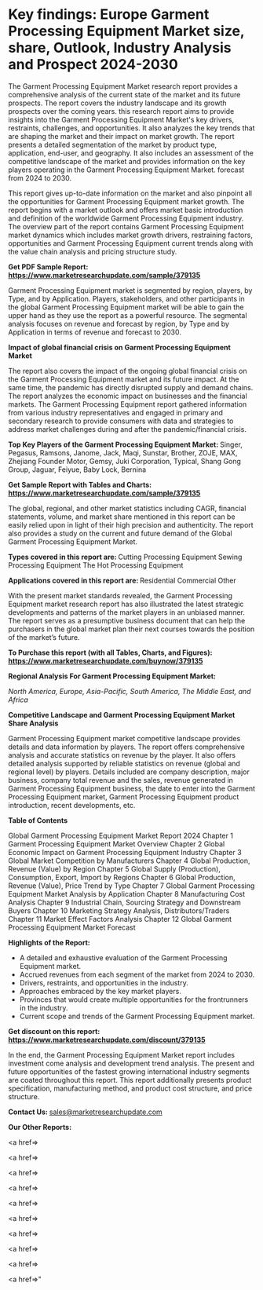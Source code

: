 # Key findings: Europe Garment Processing Equipment Market size, share, Outlook, Industry Analysis and Prospect 2024-2030

The Garment Processing Equipment Market research report provides a comprehensive analysis of the current state of the market and its future prospects. The report covers the industry landscape and its growth prospects over the coming years. this research report aims to provide insights into the Garment Processing Equipment Market's key drivers, restraints, challenges, and opportunities. It also analyzes the key trends that are shaping the market and their impact on market growth. The report presents a detailed segmentation of the market by product type, application, end-user, and geography. It also includes an assessment of the competitive landscape of the market and provides information on the key players operating in the Garment Processing Equipment Market. forecast from 2024 to 2030.

This report gives up-to-date information on the market and also pinpoint all the opportunities for Garment Processing Equipment market growth. The report begins with a market outlook and offers market basic introduction and definition of the worldwide Garment Processing Equipment industry. The overview part of the report contains Garment Processing Equipment market dynamics which includes market growth drivers, restraining factors, opportunities and Garment Processing Equipment current trends along with the value chain analysis and pricing structure study.

<strong><b>Get PDF Sample Report: <a href=https://www.marketresearchupdate.com/sample/379135>https://www.marketresearchupdate.com/sample/379135</a></b></strong>

Garment Processing Equipment market is segmented by region, players, by Type, and by Application. Players, stakeholders, and other participants in the global Garment Processing Equipment market will be able to gain the upper hand as they use the report as a powerful resource. The segmental analysis focuses on revenue and forecast by region, by Type and by Application in terms of revenue and forecast to 2030.

<strong><b>Impact of global financial crisis on Garment Processing Equipment Market</b></strong>

The report also covers the impact of the ongoing global financial crisis on the Garment Processing Equipment market and its future impact. At the same time, the pandemic has directly disrupted supply and demand chains. The report analyzes the economic impact on businesses and the financial markets. The Garment Processing Equipment report gathered information from various industry representatives and engaged in primary and secondary research to provide consumers with data and strategies to address market challenges during and after the pandemic/financial crisis.

<strong><b>Top Key Players of the Garment Processing Equipment Market:
</b></strong>Singer, Pegasus, Ramsons, Janome, Jack, Maqi, Sunstar, Brother, ZOJE, MAX, Zhejiang Founder Motor, Gemsy, Juki Corporation, Typical, Shang Gong Group, Jaguar, Feiyue, Baby Lock, Bernina<strong><b>
</b></strong>

<strong><b>Get Sample Report with Tables and Charts: <a href=https://www.marketresearchupdate.com/sample/379135>https://www.marketresearchupdate.com/sample/379135</a></b></strong>

The global, regional, and other market statistics including CAGR, financial statements, volume, and market share mentioned in this report can be easily relied upon in light of their high precision and authenticity. The report also provides a study on the current and future demand of the Global Garment Processing Equipment Market.

<strong><b>Types covered in this report are:
</b></strong>Cutting Processing Equipment
Sewing Processing Equipment
The Hot Processing Equipment<strong><b>
</b></strong>

<strong><b>Applications covered in this report are:
</b></strong>Residential
Commercial
Other<strong><b>
</b></strong>

With the present market standards revealed, the Garment Processing Equipment market research report has also illustrated the latest strategic developments and patterns of the market players in an unbiased manner. The report serves as a presumptive business document that can help the purchasers in the global market plan their next courses towards the position of the market’s future.

<strong><b>To Purchase this report (with all Tables, Charts, and Figures): <a href=https://www.marketresearchupdate.com/buynow/379135>https://www.marketresearchupdate.com/buynow/379135</a></b></strong>

<strong><b>Regional Analysis For Garment Processing Equipment Market:</b></strong>

<em><i>North America, Europe, Asia-Pacific, South America, The Middle East, and Africa</i></em>

<strong><b>Competitive Landscape and Garment Processing Equipment Market Share Analysis</b></strong>

Garment Processing Equipment market competitive landscape provides details and data information by players. The report offers comprehensive analysis and accurate statistics on revenue by the player. It also offers detailed analysis supported by reliable statistics on revenue (global and regional level) by players. Details included are company description, major business, company total revenue and the sales, revenue generated in Garment Processing Equipment business, the date to enter into the Garment Processing Equipment market, Garment Processing Equipment product introduction, recent developments, etc.

<strong><b>Table of Contents</b></strong>

Global Garment Processing Equipment Market Report 2024
Chapter 1 Garment Processing Equipment Market Overview
Chapter 2 Global Economic Impact on Garment Processing Equipment Industry
Chapter 3 Global Market Competition by Manufacturers
Chapter 4 Global Production, Revenue (Value) by Region
Chapter 5 Global Supply (Production), Consumption, Export, Import by Regions
Chapter 6 Global Production, Revenue (Value), Price Trend by Type
Chapter 7 Global Garment Processing Equipment Market Analysis by Application
Chapter 8 Manufacturing Cost Analysis
Chapter 9 Industrial Chain, Sourcing Strategy and Downstream Buyers
Chapter 10 Marketing Strategy Analysis, Distributors/Traders
Chapter 11 Market Effect Factors Analysis
Chapter 12 Global Garment Processing Equipment Market Forecast

<strong><b>Highlights of the Report:</b></strong>

- A detailed and exhaustive evaluation of the Garment Processing Equipment market.
- Accrued revenues from each segment of the market from 2024 to 2030.
- Drivers, restraints, and opportunities in the industry.
- Approaches embraced by the key market players.
- Provinces that would create multiple opportunities for the frontrunners in the industry.
- Current scope and trends of the Garment Processing Equipment market.

<strong><b>Get discount on this report: <a href=https://www.marketresearchupdate.com/discount/379135>https://www.marketresearchupdate.com/discount/379135</a></b></strong>

In the end, the Garment Processing Equipment Market report includes investment come analysis and development trend analysis. The present and future opportunities of the fastest growing international industry segments are coated throughout this report. This report additionally presents product specification, manufacturing method, and product cost structure, and price structure.

<strong><b>Contact Us:
</b></strong>sales@marketresearchupdate.com

<strong>Our Other Reports:</strong>

<a href=></a>

<a href=></a>

<a href=></a>

<a href=></a>

<a href=></a>

<a href=></a>

<a href=></a>

<a href=></a>

<a href=></a>

<a href=></a>"
